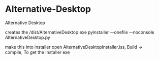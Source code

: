 # Alternative-Desktop

Alternative Desktop

creates the /dist/AlternativeDesktop.exe
pyinstaller --onefile --noconsole AlternativeDesktop.py

make this into installer
open AlternativeDesktopInstaller.iss, Build -> compile, To get the Installer exe
